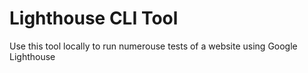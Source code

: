 # Lighthouse CLI Tool
Use this tool locally to run numerouse tests of a website using Google Lighthouse